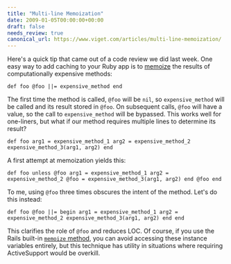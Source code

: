 ```yaml
---
title: "Multi-line Memoization"
date: 2009-01-05T00:00:00+00:00
draft: false
needs_review: true
canonical_url: https://www.viget.com/articles/multi-line-memoization/
---
```


Here's a quick tip that came out of a code review we did last week. One
easy way to add caching to your Ruby app is to
[memoize](https://en.wikipedia.org/wiki/Memoization) the results of
computationally expensive methods:

``` {#code .ruby}
def foo @foo ||= expensive_method end 
```

The first time the method is called, `@foo` will be `nil`, so
`expensive_method` will be called and its result stored in `@foo`. On
subsequent calls, `@foo` will have a value, so the call to
`expensive_method` will be bypassed. This works well for one-liners, but
what if our method requires multiple lines to determine its result?

``` {#code .ruby}
def foo arg1 = expensive_method_1 arg2 = expensive_method_2 expensive_method_3(arg1, arg2) end 
```

A first attempt at memoization yields this:

``` {#code .ruby}
def foo unless @foo arg1 = expensive_method_1 arg2 = expensive_method_2 @foo = expensive_method_3(arg1, arg2) end @foo end 
```

To me, using `@foo` three times obscures the intent of the method. Let's
do this instead:

``` {#code .ruby}
def foo @foo ||= begin arg1 = expensive_method_1 arg2 = expensive_method_2 expensive_method_3(arg1, arg2) end end 
```

This clarifies the role of `@foo` and reduces LOC. Of course, if you use
the Rails built-in [`memoize`
method](http://ryandaigle.com/articles/2008/7/16/what-s-new-in-edge-rails-memoization),
you can avoid accessing these instance variables entirely, but this
technique has utility in situations where requiring ActiveSupport would
be overkill.
